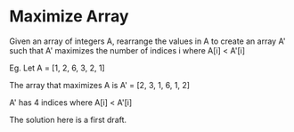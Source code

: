# Maximize Array
Given an array of integers A, rearrange the values in A to create an array A' such that A' maximizes the number of indices i where A[i] < A'[i]

Eg. Let A = [1, 2, 6, 3, 2, 1]

The array that maximizes A is A' = [2, 3, 1, 6, 1, 2]

A' has 4 indices where A[i] < A'[i]

The solution here is a first draft.
